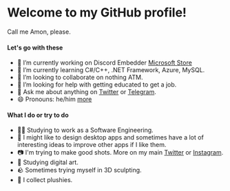 # Welcome to my GitHub profile!

Call me Amon, please.

#### Let's go with these
- 🔭 I’m currently working on Discord Embedder [Microsoft Store]()
- 🌱 I’m currently learning C#/C++, .NET Framework, Azure, MySQL.
- 👯 I’m looking to collaborate on nothing ATM.
- 🤔 I’m looking for help with getting educated to get a job.
- 💬 Ask me about anything on [Twitter](https://twitter.com/AnriaruDoragon) or [Telegram](https://t.me/anriarudoragon).
- 😄 Pronouns: he/him [more](https://en.pronouns.page/@anriarudoragon)

#### What I do or try to do
- 🧑‍🔬 Studying to work as a Software Engineering.
- 👾 I might like to design desktop apps and sometimes have a lot of interesting ideas to improve other apps if I like them.
- 📷 I'm trying to make good shots. More on my main [Twitter](https://twitter.com/AnriaruDoragon) or [Instagram](https://www.instagram.com/anriarudoragon/).
- 🎨 Studying digital art.
- 🪨 Sometimes trying myself in 3D sculpting.
- 🧸 I collect plushies.
